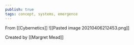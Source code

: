 ```yaml
---
publish: true
tags: concept, systems, emergence
---
```

From [[Cybernetics]]
![[Pasted image 20210406212453.png]]

Created by [[Margret Mead]]
